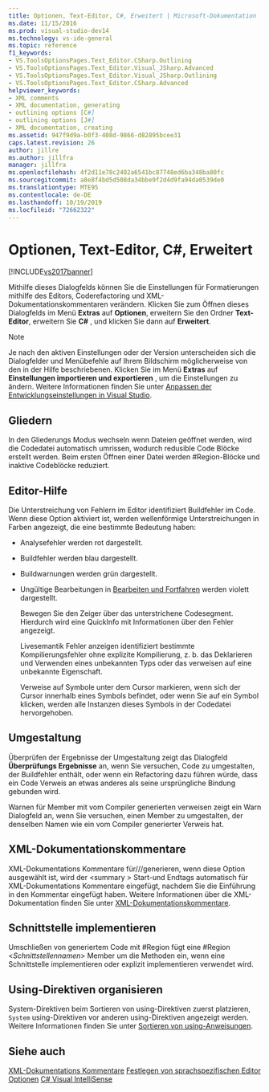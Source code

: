```yaml
---
title: Optionen, Text-Editor, C#, Erweitert | Microsoft-Dokumentation
ms.date: 11/15/2016
ms.prod: visual-studio-dev14
ms.technology: vs-ide-general
ms.topic: reference
f1_keywords:
- VS.ToolsOptionsPages.Text_Editor.CSharp.Outlining
- VS.ToolsOptionsPages.Text_Editor.Visual_JSharp.Advanced
- VS.ToolsOptionsPages.Text_Editor.Visual_JSharp.Outlining
- VS.ToolsOptionsPages.Text_Editor.CSharp.Advanced
helpviewer_keywords:
- XML comments
- XML documentation, generating
- outlining options [C#]
- outlining options [J#]
- XML documentation, creating
ms.assetid: 947f9d9a-b0f3-408d-9866-d82895bcee31
caps.latest.revision: 26
author: jillre
ms.author: jillfra
manager: jillfra
ms.openlocfilehash: 4f2d11e78c2402a6541bc87748ed6ba348ba80fc
ms.sourcegitcommit: a8e8f4bd5d508da34bbe9f2d4d9fa94da0539de0
ms.translationtype: MTE95
ms.contentlocale: de-DE
ms.lasthandoff: 10/19/2019
ms.locfileid: "72662322"
---
```

# <a name="options-text-editor-c-advanced"></a>Optionen, Text-Editor, C#, Erweitert
[!INCLUDE[vs2017banner](../../includes/vs2017banner.md)]

Mithilfe dieses Dialogfelds können Sie die Einstellungen für Formatierungen mithilfe des Editors, Coderefactoring und XML-Dokumentationskommentaren verändern. Klicken Sie zum Öffnen dieses Dialogfelds im Menü **Extras** auf **Optionen**, erweitern Sie den Ordner **Text-Editor**, erweitern Sie **C#** , und klicken Sie dann auf **Erweitert**.

> [!NOTE]
> Je nach den aktiven Einstellungen oder der Version unterscheiden sich die Dialogfelder und Menübefehle auf Ihrem Bildschirm möglicherweise von den in der Hilfe beschriebenen. Klicken Sie im Menü **Extras** auf **Einstellungen importieren und exportieren** , um die Einstellungen zu ändern. Weitere Informationen finden Sie unter [Anpassen der Entwicklungseinstellungen in Visual Studio](https://msdn.microsoft.com/22c4debb-4e31-47a8-8f19-16f328d7dcd3).

## <a name="outlining"></a>Gliedern
 In den Gliederungs Modus wechseln wenn Dateien geöffnet werden, wird die Codedatei automatisch umrissen, wodurch redusible Code Blöcke erstellt werden. Beim ersten Öffnen einer Datei werden #Region-Blöcke und inaktive Codeblöcke reduziert.

## <a name="editor-help"></a>Editor-Hilfe
 Die Unterstreichung von Fehlern im Editor identifiziert Buildfehler im Code. Wenn diese Option aktiviert ist, werden wellenförmige Unterstreichungen in Farben angezeigt, die eine bestimmte Bedeutung haben:

- Analysefehler werden rot dargestellt.

- Buildfehler werden blau dargestellt.

- Buildwarnungen werden grün dargestellt.

- Ungültige Bearbeitungen in [Bearbeiten und Fortfahren](../../debugger/edit-and-continue.md) werden violett dargestellt.

  Bewegen Sie den Zeiger über das unterstrichene Codesegment. Hierdurch wird eine QuickInfo mit Informationen über den Fehler angezeigt.

  Livesemantik Fehler anzeigen identifiziert bestimmte Kompilierungsfehler ohne explizite Kompilierung, z. b. das Deklarieren und Verwenden eines unbekannten Typs oder das verweisen auf eine unbekannte Eigenschaft.

  Verweise auf Symbole unter dem Cursor markieren, wenn sich der Cursor innerhalb eines Symbols befindet, oder wenn Sie auf ein Symbol klicken, werden alle Instanzen dieses Symbols in der Codedatei hervorgehoben.

## <a name="refactoring"></a>Umgestaltung
 Überprüfen der Ergebnisse der Umgestaltung zeigt das Dialogfeld **Überprüfungs Ergebnisse** an, wenn Sie versuchen, Code zu umgestalten, der Buildfehler enthält, oder wenn ein Refactoring dazu führen würde, dass ein Code Verweis an etwas anderes als seine ursprüngliche Bindung gebunden wird.

 Warnen für Member mit vom Compiler generierten verweisen zeigt ein Warn Dialogfeld an, wenn Sie versuchen, einen Member zu umgestalten, der denselben Namen wie ein vom Compiler generierter Verweis hat.

## <a name="xml-documentation-comments"></a>XML-Dokumentationskommentare
 XML-Dokumentations Kommentare für///generieren, wenn diese Option ausgewählt ist, wird der \<summary > Start-und Endtags automatisch für XML-Dokumentations Kommentare eingefügt, nachdem Sie die Einführung in den Kommentar eingefügt haben. Weitere Informationen über die XML-Dokumentation finden Sie unter [XML-Dokumentationskommentare](https://msdn.microsoft.com/library/803b7f7b-7428-4725-b5db-9a6cff273199).

## <a name="implement-interface"></a>Schnittstelle implementieren
 Umschließen von generiertem Code mit #Region fügt eine #Region \<*Schnittstellennamen*> Member um die Methoden ein, wenn eine Schnittstelle implementieren oder explizit implementieren verwendet wird.

## <a name="organize-usings"></a>Using-Direktiven organisieren
 System-Direktiven beim Sortieren von using-Direktiven zuerst platzieren, `System` using-Direktiven vor anderen using-Direktiven angezeigt werden. Weitere Informationen finden Sie unter [Sortieren von using-Anweisungen](../../misc/sort-usings.md).

## <a name="see-also"></a>Siehe auch
 [XML-Dokumentations Kommentare](https://msdn.microsoft.com/library/803b7f7b-7428-4725-b5db-9a6cff273199) [Festlegen von sprachspezifischen Editor Optionen](../../ide/reference/setting-language-specific-editor-options.md) [ C# Visual IntelliSense](../../ide/visual-csharp-intellisense.md)
